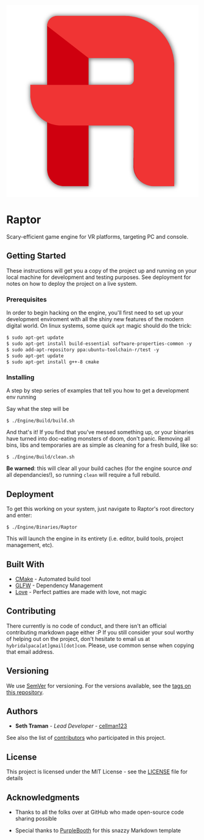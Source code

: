 ![Raptor Logo](./Engine/Assets/Icons/raptor-logo.png "Raptor Game Engine")

# Raptor

Scary-efficient game engine for VR platforms, targeting PC and console.

## Getting Started

These instructions will get you a copy of the project up and running on your local machine for development and testing purposes. See deployment for notes on how to deploy the project on a live system.

### Prerequisites

In order to begin hacking on the engine, you'll first need to set up your development enviroment with all the shiny new features of the modern digital world.  On linux systems, some quick `apt` magic should do the trick:

```
$ sudo apt-get update
$ sudo apt-get install build-essential software-properties-common -y
$ sudo add-apt-repository ppa:ubuntu-toolchain-r/test -y
$ sudo apt-get update
$ sudo apt-get install g++-8 cmake
```

### Installing

A step by step series of examples that tell you how to get a development env running

Say what the step will be

```
$ ./Engine/Build/build.sh
```

And that's it!  If you find that you've messed something up, or your binaries have turned into doc-eating monsters of doom, don't panic.  Removing all bins, libs and temporaries are as simple as cleaning for a fresh build, like so:

```
$ ./Engine/Build/clean.sh
```

**Be warned**: this will clear all your build caches (for the engine source *and* all dependancies!), so running `clean` will require a full rebuild.

## Deployment

To get this working on your system, just navigate to Raptor's root directory and enter:

```
$ ./Engine/Binaries/Raptor
```

This will launch the engine in its entirety (i.e. editor, build tools, project management, etc).

## Built With

* [CMake](https://cmake.org/) - Automated build tool
* [GLFW](http://www.glfw.org/) - Dependency Management
* [Love](http://spongebob.wikia.com/wiki/Neptune%27s_Spatula) - Perfect patties are made with love, not magic

## Contributing

There currently is no code of conduct, and there isn't an official contributing markdown page either :P If you still consider your soul worthy of helping out on the project, don't hesitate to email us at `hybridalpaca[at]gmail[dot]com`.  Please, use common sense when copying that email address.

## Versioning

We use [SemVer](http://semver.org/) for versioning. For the versions available, see the [tags on this repository](https://github.com/HybridAlpaca/Raptor/tags).

## Authors

* **Seth Traman** - *Lead Developer* - [cellman123](https://github.com/cellman123)

See also the list of [contributors](https://github.com/your/project/contributors) who participated in this project.

## License

This project is licensed under the MIT License - see the [LICENSE](LICENSE) file for details

## Acknowledgments

* Thanks to all the folks over at GitHub who made open-source code sharing possible

* Special thanks to [PurpleBooth](https://github.com/PurpleBooth) for this snazzy Markdown template
